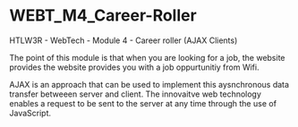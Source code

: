 # WEBT_M4_Career-Roller
HTLW3R - WebTech - Module 4 - Career roller (AJAX Clients)

The point of this module is that when you are looking for a job, 
the website provides the website provides you with a job oppurtunitiy from Wifi.

AJAX is an approach that can be used to implement this aysnchronous data transfer betweeen server and client.
The innovaitve web technology enables a request to be sent to the server at any time through the use of JavaScript.
